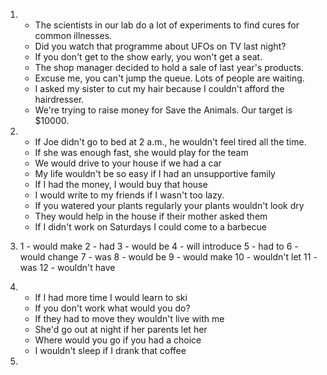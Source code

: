 1.
    - The scientists in our lab do a lot of experiments to find cures for common illnesses.
    - Did you watch that programme about UFOs on TV last night?
    - If you don't get to the show early, you won't get a seat.
    - The shop manager decided to hold a sale of last year's products.
    - Excuse me, you can't jump the queue. Lots of people are waiting.
    - I asked my sister to cut my hair because I couldn't afford the hairdresser.
    - We're trying to raise money for Save the Animals. Our target is $10000.

2.
    - If Joe didn't go to bed at 2 a.m., he wouldn't feel tired all the time.
    - If she was enough fast, she would play for the team
    - We would drive to your house if we had a car
    - My life wouldn't be so easy if I had an unsupportive family
    - If I had the money, I would buy that house
    - I would write to my friends if I wasn't too lazy.
    - If you watered your plants regularly your plants wouldn't look dry
    - They would help in the house if their mother asked them
    - If I didn't work on Saturdays I could come to a barbecue

3.
    1 - would make
    2 - had
    3 - would be
    4 - will introduce
    5 - had to 
    6 - would change 
    7 - was 
    8 - would be
    9 - would make
    10 - wouldn't let
    11 - was
    12 - wouldn't have

4.
    - If I had more time I would learn to ski
    - If you don't work what would you do?
    - If they had to move they wouldn't live with me
    - She'd go out at night if her parents let her
    - Where would you go if you had a choice
    - I wouldn't sleep if I drank that coffee

5.
    